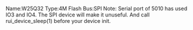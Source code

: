 Name:W25Q32
Type:4M Flash
Bus:SPI
Note: Serial port of 5010 has used IO3 and IO4. The SPI device will make it unuseful. 
And call rui_device_sleep(1) before your device init.